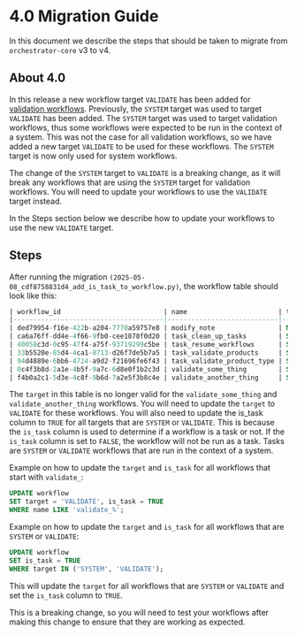 # 4.0 Migration Guide

In this document we describe the steps that should be taken to migrate from `orchestrator-core` v3 to v4.

## About 4.0

In this release a new workflow target `VALIDATE` has been added
for [validation workflows](../architecture/application/workflow.md#validate). Previously, the `SYSTEM` target was used
to target `VALIDATE` has been added. The `SYSTEM` target was used to target
validation workflows, thus some workflows were expected to be run in the context of a system. This was not the case for
all validation workflows, so we have added a new target `VALIDATE` to be used for these workflows. The `SYSTEM` target
is now only used for system workflows.

The change of the `SYSTEM` target to `VALIDATE` is a breaking change, as it will break any workflows that are using the
`SYSTEM` target for validation workflows. You will need to update your workflows to use the `VALIDATE` target instead.

In the Steps section below we describe how to update your workflows to use the new `VALIDATE` target.

## Steps

After running the migration `(2025-05-08_cdf8758831d4_add_is_task_to_workflow.py)`, the workflow table should look like this:

```sql
| workflow_id                          | name                       | target | is_task | description                                                             | created_at                        | deleted_at |
|--------------------------------------|----------------------------|--------|---------|-------------------------------------------------------------------------|-----------------------------------|------------|
| ded79954-f16e-422b-a204-7770a59757e8 | modify_note                | MODIFY | FALSE   | Modify Note                                                             | 2025-05-01 09:57:28.033504 +00:00 | <null>     |
| ca6a76ff-dd4e-4f66-9fb0-cee1878f0d20 | task_clean_up_tasks        | SYSTEM | FALSE   | Clean up old tasks                                                      | 2025-05-01 09:57:28.033504 +00:00 | <null>     |
| 40058c3d-0c95-47f4-a75f-93719299c5be | task_resume_workflows      | SYSTEM | FALSE   | Resume all workflows that are stuck on tasks with the status 'waiting'  | 2025-05-01 09:57:28.033504 +00:00 | <null>     |
| 33b5520e-85d4-4ca1-8713-d26f7de5b7a5 | task_validate_products     | SYSTEM | FALSE   | Validate products                                                       | 2025-05-01 09:57:28.033504 +00:00 | <null>     |
| 94d4889e-6bb6-4724-a9d2-f21696fe6f43 | task_validate_product_type | SYSTEM | FALSE   | Validate all subscriptions of Product Type                              | 2025-05-01 09:57:28.033504 +00:00 | <null>     |
| 0c4f3b8d-2a1e-4b5f-9a7c-6d8e0f1b2c3d | validate_some_thing        | SYSTEM | FALSE   | Validate The thing                                                      | 2025-05-01 09:57:28.033504 +00:00 | <null>     |
| f4b0a2c1-5d3e-4c8f-9b6d-7a2e5f3b8c4e | validate_another_thing     | SYSTEM | FALSE   | Validate Another thing                                                  | 2025-05-01 09:57:28.033504 +00:00 | <null>     |
```

The `target` in this table is no longer valid for the `validate_some_thing` and `validate_another_thing`
workflows. You will need to update the `target` to `VALIDATE` for these workflows. You will also need to update the
is_task column to `TRUE` for all targets that are `SYSTEM` or `VALIDATE`. This is because the `is_task` column is used to 
determine if a workflow is a task or not. If the `is_task` column is set to `FALSE`, the workflow will not be run as a task.
Tasks are `SYSTEM` or `VALIDATE` workflows that are run in the context of a system.

Example on how to update the `target` and `is_task` for all workflows that start with `validate_`:

```sql
UPDATE workflow
SET target = 'VALIDATE', is_task = TRUE
WHERE name LIKE 'validate_%';
```

Example on how to update the `target` and `is_task` for all workflows that are `SYSTEM` or `VALIDATE`:

```sql
UPDATE workflow
SET is_task = TRUE
WHERE target IN ('SYSTEM', 'VALIDATE');
```

This will update the `target` for all workflows that are `SYSTEM` or `VALIDATE` and set the `is_task` column to `TRUE`.

This is a breaking change, so you will need to test your workflows after making this change to ensure that they are
working as expected.
